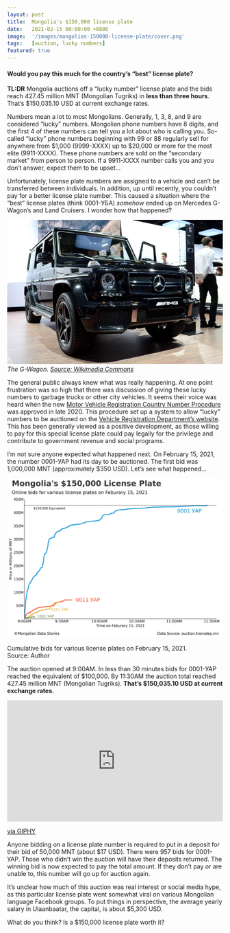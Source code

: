 ```yaml
---
layout: post
title:  Mongolia's $150,000 license plate
date:   2021-02-15 00:00:00 +0800
image:  '/images/mongolias-150000-license-plate/cover.png'
tags:   [auction, lucky numbers]
featured: true
---
```


#### Would you pay this much for the country’s “best” license plate?

**TL:DR** Mongolia auctions off a “lucky number” license plate and the bids reach 427.45 million MNT (Mongolian Tugriks) in **less than three hours**. That’s $150,035.10 USD at current exchange rates.

Numbers mean a lot to most Mongolians. Generally, 1, 3, 8, and 9 are considered “lucky” numbers. Mongolian phone numbers have 8 digits, and the first 4 of these numbers can tell you a lot about who is calling you. So-called “lucky” phone numbers beginning with 99 or 88 regularly sell for anywhere from $1,000 (9999-XXXX) up to $20,000 or more for the most elite (9911-XXXX). These phone numbers are sold on the “secondary market” from person to person. If a 9911-XXXX number calls you and you don’t answer, expect them to be upset…

Unfortunately, license plate numbers are assigned to a vehicle and can’t be transferred between individuals. In addition, up until recently, you couldn’t pay for a better license plate number. This caused a situation where the “best” license plates (think 0001-УБА) _somehow_ ended up on Mercedes G-Wagon’s and Land Cruisers. I wonder how that happened?

![](/images/mongolias-150000-license-plate/g-wagon.jpeg)
*The G-Wagon. [Source: Wikimedia Commons](https://commons.wikimedia.org/wiki/File:Mercedes-Benz_G_63_AMG_2012.JPG)*

The general public always knew what was really happening. At one point frustration was so high that there was discussion of giving these lucky numbers to garbage trucks or other city vehicles. It seems their voice was heard when the new [Motor Vehicle Registration Country Number Procedure](https://www.legalinfo.mn/annex/details/11395?lawid=15748) was approved in late 2020. This procedure set up a system to allow “lucky” numbers to be auctioned on the [Vehicle Registration Department’s website](http://Vehicle%20registration%20department). This has been generally viewed as a positive development, as those willing to pay for this special license plate could pay legally for the privilege and contribute to government revenue and social programs.

I’m not sure anyone expected what happened next. On February 15, 2021, the number 0001-УАР had its day to be auctioned. The first bid was 1,000,000 MNT (approximately $350 USD). Let’s see what happened…

![](/images/mongolias-150000-license-plate/chart.png)

Cumulative bids for various license plates on February 15, 2021. Source: Author

The auction opened at 9:00AM. In less than 30 minutes bids for 0001-УАР reached the equivalent of $100,000. By 11:30AM the auction total reached 427.45 million MNT (Mongolian Tugriks). **That’s $150,035.10 USD at current exchange rates.**

<div style="width:100%;height:0;padding-bottom:56%;position:relative;"><iframe src="https://giphy.com/embed/ToMjGpjpXMFPshSYGLm" width="100%" height="100%" style="position:absolute" frameBorder="0" class="giphy-embed" allowFullScreen></iframe></div><p><a href="https://giphy.com/gifs/editingandlayout-anchorman-that-escalated-quickly-ToMjGpjpXMFPshSYGLm">via GIPHY</a></p>

Anyone bidding on a license plate number is required to put in a deposit for their bid of 50,000 MNT (about $17 USD). There were 957 bids for 0001-УАР. Those who didn’t win the auction will have their deposits returned. The winning bid is now expected to pay the total amount. If they don’t pay or are unable to, this number will go up for auction again.

It’s unclear how much of this auction was real interest or social media hype, as this particular license plate went somewhat viral on various Mongolian language Facebook groups. To put things in perspective, the average yearly salary in Ulaanbaatar, the capital, is about $5,300 USD.

What do you think? Is a $150,000 license plate worth it?